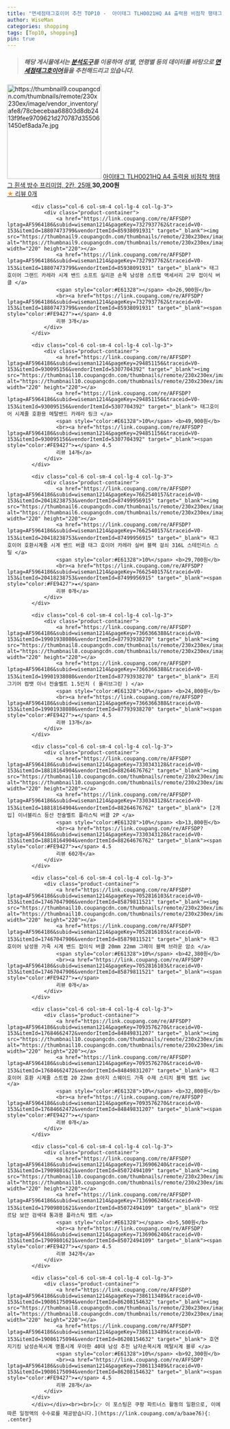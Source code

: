 ```yaml
---
title: "면세점태그호이어 추천 TOP10 -  아이태그 TLH0021HQ A4 출력용 비점착 행태그 흰색 방수 프리미엄, 2칸, 25매 "
author: WiseMan
categories: shopping
tags: [Top10, shopping]
pin: true
---
```


> ##### 해당 게시물에서는 [**분석도구**](https://itemscout.io/)를 이용하여 **성별**, **연령별** 등의 데이터를 바탕으로 [**면세점태그호이어**](https://link.coupang.com/a/baae76)들을 추천해드리고 있습니다.
<div class="container"><div class="row">
            <div class="col-6 col-sm-4 col-lg-4 col-lg-3">
                <div class="product-container">
                    <a href="https://link.coupang.com/re/AFFSDP?lptag=AF5964186&subid=wiseman1214&pageKey=7771530956&traceid=V0-153&itemId=20982118009&vendorItemId=88046902089" target="_blank"><img src="https://thumbnail9.coupangcdn.com/thumbnails/remote/230x230ex/image/vendor_inventory/afe8/78cbecebaa68803d8db2413f9fee9709621d270787d355061450ef8ada7e.jpg" alt="https://thumbnail9.coupangcdn.com/thumbnails/remote/230x230ex/image/vendor_inventory/afe8/78cbecebaa68803d8db2413f9fee9709621d270787d355061450ef8ada7e.jpg" width="220" height="220"></a>
                    <a href="https://link.coupang.com/re/AFFSDP?lptag=AF5964186&subid=wiseman1214&pageKey=7771530956&traceid=V0-153&itemId=20982118009&vendorItemId=88046902089" target="_blank"> 아이태그 TLH0021HQ A4 출력용 비점착 행태그 흰색 방수 프리미엄, 2칸, 25매 </a>
                    <span style="color:#E61328"></span> <b>30,200원</b>
                    <br><a href="https://link.coupang.com/re/AFFSDP?lptag=AF5964186&subid=wiseman1214&pageKey=7771530956&traceid=V0-153&itemId=20982118009&vendorItemId=88046902089" target="_blank"><span style="color:#FE9427">★</span> 
                    리뷰 0개</a>
                </div>
            </div>
            
            <div class="col-6 col-sm-4 col-lg-4 col-lg-3">
                <div class="product-container">
                    <a href="https://link.coupang.com/re/AFFSDP?lptag=AF5964186&subid=wiseman1214&pageKey=7327937762&traceid=V0-153&itemId=18807473799&vendorItemId=85938091931" target="_blank"><img src="https://thumbnail9.coupangcdn.com/thumbnails/remote/230x230ex/image/vendor_inventory/6952/97b40b32e3d1cf6e32751527694b9f78af054e368de1ef5e4dd8759e9c70.jpg" alt="https://thumbnail9.coupangcdn.com/thumbnails/remote/230x230ex/image/vendor_inventory/6952/97b40b32e3d1cf6e32751527694b9f78af054e368de1ef5e4dd8759e9c70.jpg" width="220" height="220"></a>
                    <a href="https://link.coupang.com/re/AFFSDP?lptag=AF5964186&subid=wiseman1214&pageKey=7327937762&traceid=V0-153&itemId=18807473799&vendorItemId=85938091931" target="_blank"> 태그호이어 그랜드 카레라 시계 밴드 소프트 실리콘 손목 남성용 스트랩 액세서리 고무 접이식 버클 </a>
                    <span style="color:#E61328"></span> <b>26,900원</b>
                    <br><a href="https://link.coupang.com/re/AFFSDP?lptag=AF5964186&subid=wiseman1214&pageKey=7327937762&traceid=V0-153&itemId=18807473799&vendorItemId=85938091931" target="_blank"><span style="color:#FE9427">★</span> 4.0
                    리뷰 3개</a>
                </div>
            </div>
            
            <div class="col-6 col-sm-4 col-lg-4 col-lg-3">
                <div class="product-container">
                    <a href="https://link.coupang.com/re/AFFSDP?lptag=AF5964186&subid=wiseman1214&pageKey=294851156&traceid=V0-153&itemId=930095156&vendorItemId=5307704392" target="_blank"><img src="https://thumbnail10.coupangcdn.com/thumbnails/remote/230x230ex/image/vendor_inventory/e29e/0fd4a6a59647b6e3068b5e53e32f74416c2b3af63710067db085b3ec09b8.jpg" alt="https://thumbnail10.coupangcdn.com/thumbnails/remote/230x230ex/image/vendor_inventory/e29e/0fd4a6a59647b6e3068b5e53e32f74416c2b3af63710067db085b3ec09b8.jpg" width="220" height="220"></a>
                    <a href="https://link.coupang.com/re/AFFSDP?lptag=AF5964186&subid=wiseman1214&pageKey=294851156&traceid=V0-153&itemId=930095156&vendorItemId=5307704392" target="_blank"> 태그호이어 시계줄 호환용 메탈밴드 카레라 링크 </a>
                    <span style="color:#E61328">10%</span> <b>49,900원</b>
                    <br><a href="https://link.coupang.com/re/AFFSDP?lptag=AF5964186&subid=wiseman1214&pageKey=294851156&traceid=V0-153&itemId=930095156&vendorItemId=5307704392" target="_blank"><span style="color:#FE9427">★</span> 4.5
                    리뷰 14개</a>
                </div>
            </div>
            
            <div class="col-6 col-sm-4 col-lg-4 col-lg-3">
                <div class="product-container">
                    <a href="https://link.coupang.com/re/AFFSDP?lptag=AF5964186&subid=wiseman1214&pageKey=7662540157&traceid=V0-153&itemId=20418238753&vendorItemId=87499956915" target="_blank"><img src="https://thumbnail6.coupangcdn.com/thumbnails/remote/230x230ex/image/vendor_inventory/4466/0cfad88ae3a152d38d7b087fea9b807c8facaaec785db1b77452ceeb5109.jpg" alt="https://thumbnail6.coupangcdn.com/thumbnails/remote/230x230ex/image/vendor_inventory/4466/0cfad88ae3a152d38d7b087fea9b807c8facaaec785db1b77452ceeb5109.jpg" width="220" height="220"></a>
                    <a href="https://link.coupang.com/re/AFFSDP?lptag=AF5964186&subid=wiseman1214&pageKey=7662540157&traceid=V0-153&itemId=20418238753&vendorItemId=87499956915" target="_blank"> 태그호이어 호환시계줄 시계 밴드 버클 태그 호이어 카레라 실버 블랙 걸쇠 316L 스테인리스 스틸 </a>
                    <span style="color:#E61328">10%</span> <b>29,700원</b>
                    <br><a href="https://link.coupang.com/re/AFFSDP?lptag=AF5964186&subid=wiseman1214&pageKey=7662540157&traceid=V0-153&itemId=20418238753&vendorItemId=87499956915" target="_blank"><span style="color:#FE9427">★</span> 
                    리뷰 0개</a>
                </div>
            </div>
            
            <div class="col-6 col-sm-4 col-lg-4 col-lg-3">
                <div class="product-container">
                    <a href="https://link.coupang.com/re/AFFSDP?lptag=AF5964186&subid=wiseman1214&pageKey=7366366388&traceid=V0-153&itemId=19901938080&vendorItemId=87793938270" target="_blank"><img src="https://thumbnail8.coupangcdn.com/thumbnails/remote/230x230ex/image/vendor_inventory/9a16/fc7dc7d9a396123f7880d4209da86211abe4cc15038af5a1909d515d4f1c.jpg" alt="https://thumbnail8.coupangcdn.com/thumbnails/remote/230x230ex/image/vendor_inventory/9a16/fc7dc7d9a396123f7880d4209da86211abe4cc15038af5a1909d515d4f1c.jpg" width="220" height="220"></a>
                    <a href="https://link.coupang.com/re/AFFSDP?lptag=AF5964186&subid=wiseman1214&pageKey=7366366388&traceid=V0-153&itemId=19901938080&vendorItemId=87793938270" target="_blank"> 프리그기어 컴뱃 이너 전술벨트 1.5인치 ( 올리브그린 ) </a>
                    <span style="color:#E61328">10%</span> <b>24,800원</b>
                    <br><a href="https://link.coupang.com/re/AFFSDP?lptag=AF5964186&subid=wiseman1214&pageKey=7366366388&traceid=V0-153&itemId=19901938080&vendorItemId=87793938270" target="_blank"><span style="color:#FE9427">★</span> 4.5
                    리뷰 13개</a>
                </div>
            </div>
            
            <div class="col-6 col-sm-4 col-lg-4 col-lg-3">
                <div class="product-container">
                    <a href="https://link.coupang.com/re/AFFSDP?lptag=AF5964186&subid=wiseman1214&pageKey=7330343128&traceid=V0-153&itemId=18818164904&vendorItemId=88264676762" target="_blank"><img src="https://thumbnail10.coupangcdn.com/thumbnails/remote/230x230ex/image/vendor_inventory/88d3/d0b060b7e7770220e155d4d1ffa7162b029a6719ec81f01e9f81e21b7c6b.jpg" alt="https://thumbnail10.coupangcdn.com/thumbnails/remote/230x230ex/image/vendor_inventory/88d3/d0b060b7e7770220e155d4d1ffa7162b029a6719ec81f01e9f81e21b7c6b.jpg" width="220" height="220"></a>
                    <a href="https://link.coupang.com/re/AFFSDP?lptag=AF5964186&subid=wiseman1214&pageKey=7330343128&traceid=V0-153&itemId=18818164904&vendorItemId=88264676762" target="_blank"> [2개입] 이너블리스 등산 전술벨트 플라스틱 버클 2P </a>
                    <span style="color:#E61328">10%</span> <b>13,800원</b>
                    <br><a href="https://link.coupang.com/re/AFFSDP?lptag=AF5964186&subid=wiseman1214&pageKey=7330343128&traceid=V0-153&itemId=18818164904&vendorItemId=88264676762" target="_blank"><span style="color:#FE9427">★</span> 4.5
                    리뷰 602개</a>
                </div>
            </div>
            
            <div class="col-6 col-sm-4 col-lg-4 col-lg-3">
                <div class="product-container">
                    <a href="https://link.coupang.com/re/AFFSDP?lptag=AF5964186&subid=wiseman1214&pageKey=7052816103&traceid=V0-153&itemId=17467047906&vendorItemId=85879811521" target="_blank"><img src="https://thumbnail10.coupangcdn.com/thumbnails/remote/230x230ex/image/vendor_inventory/c12b/3afecd9d36c4fcd9d1c32f325b3bcb09a48ce5d730a1cfb1af707cdd7fcc.jpg" alt="https://thumbnail10.coupangcdn.com/thumbnails/remote/230x230ex/image/vendor_inventory/c12b/3afecd9d36c4fcd9d1c32f325b3bcb09a48ce5d730a1cfb1af707cdd7fcc.jpg" width="220" height="220"></a>
                    <a href="https://link.coupang.com/re/AFFSDP?lptag=AF5964186&subid=wiseman1214&pageKey=7052816103&traceid=V0-153&itemId=17467047906&vendorItemId=85879811521" target="_blank"> 태그호이어 남성용 가죽 시계 밴드 접이식 버클 20mm 22mm 그레이 블랙 브라운 암소 </a>
                    <span style="color:#E61328">10%</span> <b>42,380원</b>
                    <br><a href="https://link.coupang.com/re/AFFSDP?lptag=AF5964186&subid=wiseman1214&pageKey=7052816103&traceid=V0-153&itemId=17467047906&vendorItemId=85879811521" target="_blank"><span style="color:#FE9427">★</span> 
                    리뷰 0개</a>
                </div>
            </div>
            
            <div class="col-6 col-sm-4 col-lg-4 col-lg-3">
                <div class="product-container">
                    <a href="https://link.coupang.com/re/AFFSDP?lptag=AF5964186&subid=wiseman1214&pageKey=7093576270&traceid=V0-153&itemId=17684662472&vendorItemId=84849831207" target="_blank"><img src="https://thumbnail10.coupangcdn.com/thumbnails/remote/230x230ex/image/vendor_inventory/6e66/20bf3190bbb93d5be1ec854ca8268248a96fe24837313ed48de54f3c69d1.jpg" alt="https://thumbnail10.coupangcdn.com/thumbnails/remote/230x230ex/image/vendor_inventory/6e66/20bf3190bbb93d5be1ec854ca8268248a96fe24837313ed48de54f3c69d1.jpg" width="220" height="220"></a>
                    <a href="https://link.coupang.com/re/AFFSDP?lptag=AF5964186&subid=wiseman1214&pageKey=7093576270&traceid=V0-153&itemId=17684662472&vendorItemId=84849831207" target="_blank"> 태그호이어 호환 시계줄 스트랩 20 22mm 송아지 스웨이드 가죽 수제 스티치 블랙 벨트 iwc </a>
                    <span style="color:#E61328">10%</span> <b>32,800원</b>
                    <br><a href="https://link.coupang.com/re/AFFSDP?lptag=AF5964186&subid=wiseman1214&pageKey=7093576270&traceid=V0-153&itemId=17684662472&vendorItemId=84849831207" target="_blank"><span style="color:#FE9427">★</span> 
                    리뷰 0개</a>
                </div>
            </div>
            
            <div class="col-6 col-sm-4 col-lg-4 col-lg-3">
                <div class="product-container">
                    <a href="https://link.coupang.com/re/AFFSDP?lptag=AF5964186&subid=wiseman1214&pageKey=7136906240&traceid=V0-153&itemId=17909801621&vendorItemId=85072494109" target="_blank"><img src="https://thumbnail10.coupangcdn.com/thumbnails/remote/230x230ex/image/rs_quotation_api/gcbnovqy/bee50446a9b344cfbfdc341df1881bd4.jpg" alt="https://thumbnail10.coupangcdn.com/thumbnails/remote/230x230ex/image/rs_quotation_api/gcbnovqy/bee50446a9b344cfbfdc341df1881bd4.jpg" width="220" height="220"></a>
                    <a href="https://link.coupang.com/re/AFFSDP?lptag=AF5964186&subid=wiseman1214&pageKey=7136906240&traceid=V0-153&itemId=17909801621&vendorItemId=85072494109" target="_blank"> 아모르담 보안 검색대 통과용 플라스틱 벨트 </a>
                    <span style="color:#E61328"></span> <b>5,500원</b>
                    <br><a href="https://link.coupang.com/re/AFFSDP?lptag=AF5964186&subid=wiseman1214&pageKey=7136906240&traceid=V0-153&itemId=17909801621&vendorItemId=85072494109" target="_blank"><span style="color:#FE9427">★</span> 4.5
                    리뷰 342개</a>
                </div>
            </div>
            
            <div class="col-6 col-sm-4 col-lg-4 col-lg-3">
                <div class="product-container">
                    <a href="https://link.coupang.com/re/AFFSDP?lptag=AF5964186&subid=wiseman1214&pageKey=7386113489&traceid=V0-153&itemId=19086175094&vendorItemId=86208154632" target="_blank"><img src="https://thumbnail8.coupangcdn.com/thumbnails/remote/230x230ex/image/vendor_inventory/f03f/b94681e7afb330da51aa29b057cae3ba651af5959dfb757cba5a8e2d0f54.jpg" alt="https://thumbnail8.coupangcdn.com/thumbnails/remote/230x230ex/image/vendor_inventory/f03f/b94681e7afb330da51aa29b057cae3ba651af5959dfb757cba5a8e2d0f54.jpg" width="220" height="220"></a>
                    <a href="https://link.coupang.com/re/AFFSDP?lptag=AF5964186&subid=wiseman1214&pageKey=7386113489&traceid=V0-153&itemId=19086175094&vendorItemId=86208154632" target="_blank"> 호연지기킹 남성손목시계 명품시계 우아한 40대 남성 추천 남자손목시계 메탈시계 블루 </a>
                    <span style="color:#E61328">10%</span> <b>92,300원</b>
                    <br><a href="https://link.coupang.com/re/AFFSDP?lptag=AF5964186&subid=wiseman1214&pageKey=7386113489&traceid=V0-153&itemId=19086175094&vendorItemId=86208154632" target="_blank"><span style="color:#FE9427">★</span> 4.5
                    리뷰 28개</a>
                </div>
            </div>
            </div></div><br><br>[👉 이 포스팅은 쿠팡 파트너스 활동의 일환으로, 이에 따른 일정액의 수수료를 제공받습니다.](https://link.coupang.com/a/baae76){: .center}